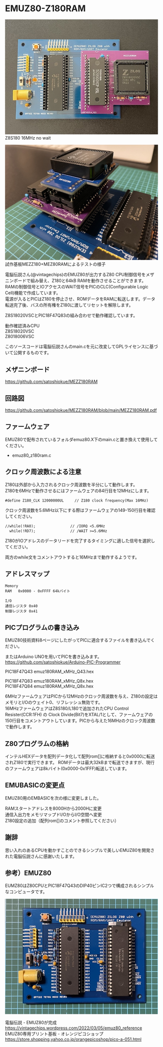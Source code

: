 # EMUZ80-Z180RAM

![MEZZ180RAM](https://github.com/satoshiokue/EMUZ80-Z180RAM/blob/main/imgs/MEZZ180RAM_1.jpeg)  
Z8S180 16MHz no wait  

![MEZZ180RAM](https://github.com/satoshiokue/EMUZ80-Z180RAM/blob/main/imgs/MEZZ180RAM_2.jpeg)  
試作基板MEZZ180+MEZ80RAMによるテストの様子  

電脳伝説さん(@vintagechips)のEMUZ80が出力するZ80 CPU制御信号をメザニンボードで組み替え、Z180と64kB RAMを動作させることができます。  
RAMの制御信号とIOアクセスのWAIT信号をPICのCLC(Configurable Logic Cell)機能で作成しています。  
電源が入るとPICはZ180を停止させ、ROMデータをRAMに転送します。データ転送完了後、バスの所有権をZ180に渡してリセットを解除します。  

Z8S18020VSCとPIC18F47Q83の組み合わせで動作確認しています。  

動作確認済みCPU  
Z8S18020VSC  
Z8018006VSC  

このソースコードは電脳伝説さんのmain.cを元に改変してGPLライセンスに基づいて公開するものです。

## メザニンボード
https://github.com/satoshiokue/MEZZ180RAM 

## 回路図
https://github.com/satoshiokue/MEZZ180RAM/blob/main/MEZZ180RAM.pdf

## ファームウェア

EMUZ80で配布されているフォルダemuz80.X下のmain.cと置き換えて使用してください。
* emuz80_z180ram.c

## クロック周波数による注意

Z180は外部から入力されるクロック周波数を半分にして動作します。  
Z180を6MHzで動作させるにはファームウェアの84行目を12MHzにします。  

```
#define Z180_CLK 12000000UL 	// Z180 clock frequency(Max 16MHz)
```

クロック周波数を5.6MHz以下にする際はファームウェアの149-150行目を確認してください。
```
//while(!RA0);                // /IORQ <5.6MHz  
  while(!RD7);                // /WAIT >=5.6MHz  
```
Z180がIOアドレスのデータリードを完了するタイミングに適した信号を選択してください。  

両方のwhile文をコメントアウトすると16MHzまで動作するようです。  

## アドレスマップ
```
Memory
RAM   0x0000 - 0xFFFF 64kバイト

I/O
通信レジスタ 0x40
制御レジスタ 0x41
```

## PICプログラムの書き込み
EMUZ80技術資料8ページにしたがってPICに適合するファイルを書き込んでください。  

またはArduino UNOを用いてPICを書き込みます。  
https://github.com/satoshiokue/Arduino-PIC-Programmer

PIC18F47Q43 emuz180RAM_xMHz_Q43.hex 

PIC18F47Q83 emuz180RAM_xMHz_Q8x.hex  
PIC18F47Q84 emuz180RAM_xMHz_Q8x.hex  

6MHzファームウェアはPICから12MHzのクロック周波数を与え、Z180の設定はメモリとI/Oのウェイト0、リフレッシュ無効です。  
16MHzファームウェアはZ8S180/L180で追加されたCPU Control Resister(CCR:1FH) の Clock Divide(Bit7)をXTAL/1として、ファームウェアの150行目をコメントアウトしています。PICから与えた16MHzのクロック周波数で動作します。  

## Z80プログラムの格納
インテルHEXデータを配列データ化して配列rom[]に格納すると0x0000に転送されZ180で実行できます。
ROMデータは最大32kBまで転送できますが、現行のファームウェアは8kバイト(0x0000-0x1FFF)転送しています。

## EMUBASICの変更点
EMUZ80用のEMBASICを次の様に変更しました。  

RAMスタートアドレスを8000Hから2000Hに変更  
通信入出力をメモリマップドI/OからI/O空間へ変更  
Z180設定の追加（配列rom[]のコメント参照してください）  

## 謝辞
思い入れのあるCPUを動かすことのできるシンプルで美しいEMUZ80を開発された電脳伝説さんに感謝いたします。

## 参考）EMUZ80
EUMZ80はZ80CPUとPIC18F47Q43のDIP40ピンIC2つで構成されるシンプルなコンピュータです。

![EMUZ80](https://github.com/satoshiokue/EMUZ80-6502/blob/main/imgs/IMG_Z80.jpeg)

電脳伝説 - EMUZ80が完成  
https://vintagechips.wordpress.com/2022/03/05/emuz80_reference  
EMUZ80専用プリント基板 - オレンジピコショップ  
https://store.shopping.yahoo.co.jp/orangepicoshop/pico-a-051.html
